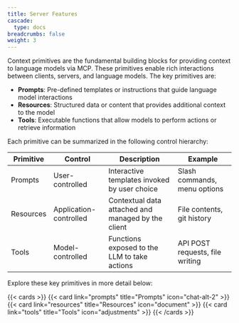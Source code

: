 ```yaml
---
title: Server Features
cascade:
  type: docs
breadcrumbs: false
weight: 3
---
```

Context primitives are the fundamental building blocks for providing context to language models via MCP. These primitives enable rich interactions between clients, servers, and language models. The key primitives are:

- **Prompts**: Pre-defined templates or instructions that guide language model interactions
- **Resources**: Structured data or content that provides additional context to the model
- **Tools**: Executable functions that allow models to perform actions or retrieve information

Each primitive can be summarized in the following control hierarchy:

| Primitive | Control                | Description                                        | Example                      |
|-----------|------------------------|----------------------------------------------------|------------------------------|
| Prompts   | User-controlled        | Interactive templates invoked by user choice       | Slash commands, menu options |
| Resources | Application-controlled | Contextual data attached and managed by the client | File contents, git history   |
| Tools     | Model-controlled       | Functions exposed to the LLM to take actions    | API POST requests, file writing   |

Explore these key primitives in more detail below:

{{< cards >}}
  {{< card link="prompts" title="Prompts" icon="chat-alt-2" >}}
  {{< card link="resources" title="Resources" icon="document" >}}
  {{< card link="tools" title="Tools" icon="adjustments" >}}
{{< /cards >}}

